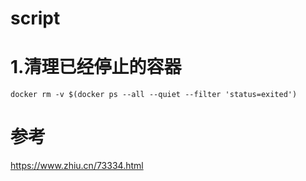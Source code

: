 # script

# 1.清理已经停止的容器

```shell
docker rm -v $(docker ps --all --quiet --filter 'status=exited')
```

# 参考

https://www.zhiu.cn/73334.html